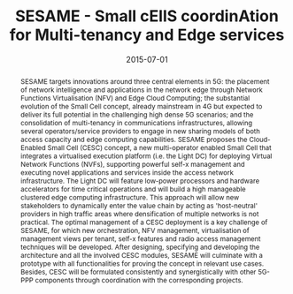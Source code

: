 ---
title: "SESAME  - Small cEllS coordinAtion for Multi-tenancy and Edge services"
abstract: "SESAME targets innovations around three central elements in 5G: the placement of network intelligence and applications in the network edge through Network Functions Virtualisation (NFV) and Edge Cloud Computing; the substantial evolution of the Small Cell concept, already mainstream in 4G but expected to deliver its full potential in the challenging high dense 5G scenarios; and the consolidation of multi-tenancy in communications infrastructures, allowing several operators/service providers to engage in new sharing models of both access capacity and edge computing capabilities. 

SESAME proposes the Cloud-Enabled Small Cell (CESC) concept, a new multi-operator enabled Small Cell that integrates a virtualised execution platform (i.e. the Light DC) for deploying Virtual Network Functions (NVFs), supporting powerful self-x management and executing novel applications and services inside the access network infrastructure. The Light DC will feature low-power processors and hardware accelerators for time critical operations and will build a high manageable clustered edge computing infrastructure. This approach will allow new stakeholders to dynamically enter the value chain by acting as 'host-neutral' providers in high traffic areas where densification of multiple networks is not practical. The optimal management of a CESC deployment is a key challenge of SESAME, for which new orchestration, NFV management, virtualisation of management views per tenant, self-x features and radio access management techniques will be developed.

After designing, specifying and developing the architecture and all the involved CESC modules, SESAME will culminate with a prototype with all functionalities for proving the concept in relevant use cases. Besides, CESC will be formulated consistently and synergistically with other 5G-PPP components through coordination with the corresponding projects."
collection: projects
permalink: /project/sesame
date: 2015-07-01
citation: '<b>Role</b>: co.I., University of Brighton.<br>
<b>Research topics:</b> 5G threat modelling.<br>
<b>Funder:</b> <a href = "https://commission.europa.eu/index_en">European Commission</a> as part of the <a href = "https://cinea.ec.europa.eu/programmes/horizon-europe/h2020-programme_en">H2020 programme</a> with Grant agreement ID 671596.<br>
<i class="fas fa-fw fa-link zoom" aria-hidden="true"></i><a href = "https://cordis.europa.eu/project/id/671596">cordis</a>'
---